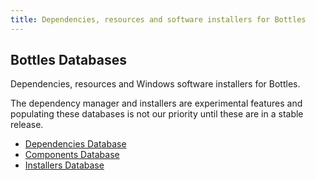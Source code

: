 ```yaml
---
title: Dependencies, resources and software installers for Bottles
---
```


<section class="heading">
  <div class="container large">
    <h1>Bottles Databases</h1>
    <p>Dependencies, resources and Windows software installers for Bottles.</p>
    <div class="warning">
      <p>The dependency manager and installers are experimental features and 
      populating these databases is not our priority until these are in a stable release.</p>
    </div>
  </div>
</section>

<section class="page">
  <div class="container large">
    <ul class="cards inline has-hover">
      <li class="link">
        <a href="/database/dependencies">Dependencies Database</a>
      </li>
      <li class="link">
        <a href="/database/components">Components Database</a>
      </li>
      <li class="link">
        <a href="/database/installers">Installers Database</a>
      </li>
    </ul>
  </div>
</section>
